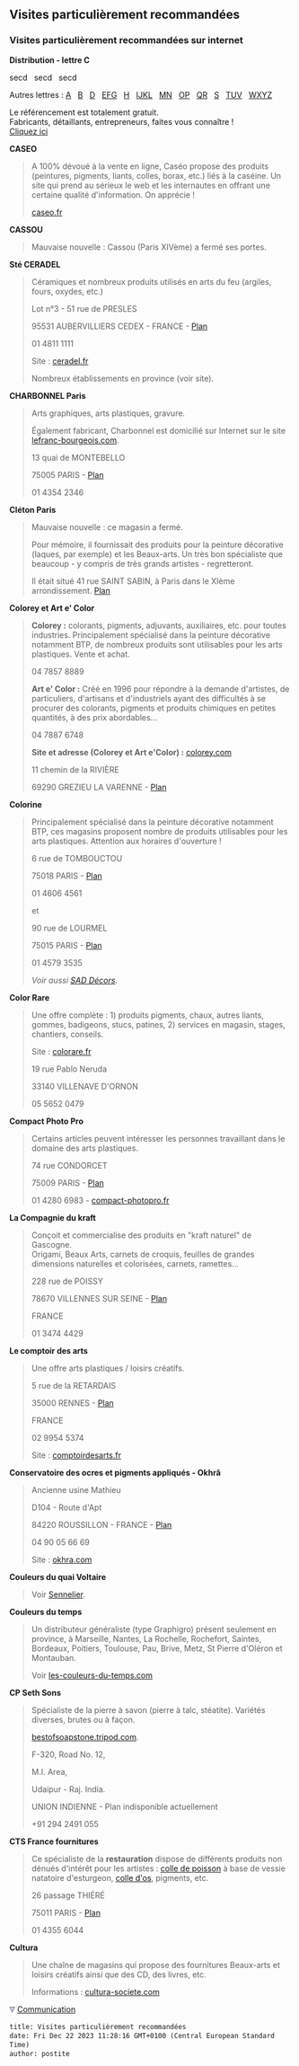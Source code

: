 ## Visites particulièrement recommandées
### Visites particulièrement recommandées sur internet
 **Distribution - lettre C**

secd   secd   secd

Autres lettres : [A](refa.html)   [B](refb.html)   [D](refd.html)   [EFG](refefg.html)   [H](refh.html)   [IJKL](refijkl.html)   [MN](refmn.html)   [OP](refop.html)   [QR](refqr.html)   [S](refs.html)   [TUV](reftuv.html)   [WXYZ](refwxyz.html)



Le référencement est totalement gratuit.  
Fabricants, détaillants, entrepreneurs, faites vous connaître !  
[Cliquez ici](ecrire.html)

**CASEO**

> A 100% dévoué à la vente en ligne, Caséo propose des produits (peintures, pigments, liants, colles, borax, etc.) liés à la caséine. Un site qui prend au sérieux le web et les internautes en offrant une certaine qualité d'information. On apprécie !
> 
> [caseo.fr](http://www.caseo.fr/)

**CASSOU**

> Mauvaise nouvelle : Cassou (Paris XIVème) a fermé ses portes.

**Sté CERADEL**

> Céramiques et nombreux produits utilisés en arts du feu (argiles, fours, oxydes, etc.)
> 
> Lot n°3 - 51 rue de PRESLES
> 
> 95531 AUBERVILLIERS CEDEX - FRANCE - [Plan](http://maps.google.com/maps?f=q&hl=fr&q=51+rue+de+PRESLES,+aubervilliers,+france&ie=UTF8&ll=48.908074,2.394483&spn=0.003561,0.010557&om=1)
> 
> 01 4811 1111
> 
> Site : [ceradel.fr](http://www.ceradel.fr/)
> 
> Nombreux établissements en province (voir site).

**CHARBONNEL Paris**

> Arts graphiques, arts plastiques, gravure.
> 
> Également fabricant, Charbonnel est domicilié sur Internet sur le site [lefranc-bourgeois.com](http://www.lefranc-bourgeois.com/).
> 
> 13 quai de MONTEBELLO
> 
> 75005 PARIS - [Plan](http://maps.google.com/maps?f=q&hl=fr&q=13+quai+de+MONTEBELLO,+75005+PARIS&ie=UTF8&ll=48.851953,2.349207&spn=0.003565,0.010557&om=1)
> 
> 01 4354 2346

**Cléton Paris**

> Mauvaise nouvelle : ce magasin a fermé.
> 
> Pour mémoire, il fournissait des produits pour la peinture décorative (laques, par exemple) et les Beaux-arts. Un très bon spécialiste que beaucoup - y compris de très grands artistes - regretteront.
> 
> Il était situé 41 rue SAINT SABIN, à Paris dans le XIème arrondissement. [Plan](http://maps.google.com/maps?f=q&hl=fr&q=41+rue+SAINT+SABIN,+75011+PARIS&ie=UTF8&ll=48.857946,2.369345&spn=0.003565,0.010557&om=1)

**Colorey et Art e' Color**

> **Colorey :** colorants, pigments, adjuvants, auxiliaires, etc. pour toutes industries. Principalement spécialisé dans la peinture décorative notamment BTP, de nombreux produits sont utilisables pour les arts plastiques. Vente et achat.
> 
> 04 7857 8889
> 
> **Art e' Color :** Créé en 1996 pour répondre à la demande d'artistes, de particuliers, d'artisans et d'industriels ayant des difficultés à se procurer des colorants, pigments et produits chimiques en petites quantités, à des prix abordables...
> 
> 04 7887 6748
> 
> **Site et adresse (Colorey et Art e'Color) :** [colorey.com](http://www.colorey.com/)
> 
> 11 chemin de la RIVIÈRE
> 
> 69290 GREZIEU LA VARENNE - [Plan](http://maps.google.com/maps?f=q&hl=fr&q=11+chemin+de+la+RIVI%C3%88RE,+69290+GREZIEU+LA+VARENNE&ie=UTF8&ll=45.756146,4.705281&spn=0.015121,0.042229&om=1)

**Colorine**

> Principalement spécialisé dans la peinture décorative notamment BTP, ces magasins proposent nombre de produits utilisables pour les arts plastiques. Attention aux horaires d'ouverture !
> 
> 6 rue de TOMBOUCTOU
> 
> 75018 PARIS - [Plan](http://maps.google.com/maps?f=q&hl=fr&q=6+rue+de+TOMBOUCTOU,+75018+PARIS&ie=UTF8&ll=48.884741,2.356535&spn=0.003563,0.010557&om=1)
> 
> 01 4606 4561
> 
> et
> 
> 90 rue de LOURMEL
> 
> 75015 PARIS - [Plan](http://maps.google.com/maps?f=q&hl=fr&q=90+rue+de+LOURMEL,+75015+PARIS&ie=UTF8&ll=48.844596,2.287034&spn=0.003566,0.010557&om=1)
> 
> 01 4579 3535
> 
> _Voir aussi [SAD Décors](refs.html#saddecors)._

**Color Rare**

> Une offre complète : 1) produits pigments, chaux, autres liants, gommes, badigeons, stucs, patines, 2) services en magasin, stages, chantiers, conseils.
> 
> Site : [colorare.fr](http://colorare.fr/)
> 
> 19 rue Pablo Neruda
> 
> 33140 VILLENAVE D'ORNON
> 
> 05 5652 0479

**Compact Photo Pro**

> Certains articles peuvent intéresser les personnes travaillant dans le domaine des arts plastiques.
> 
> 74 rue CONDORCET
> 
> 75009 PARIS - [Plan](http://maps.google.com/maps?f=q&hl=fr&q=74+rue+CONDORCET,+75009+PARIS&ie=UTF8&ll=48.88043,2.340399&spn=0.003563,0.010557&om=1)
> 
> 01 4280 6983 - [compact-photopro.fr](http://www.compact-photopro.fr/)  

**La Compagnie du kraft**

> Conçoit et commercialise des produits en "kraft naturel" de Gascogne.  
> Origami, Beaux Arts, carnets de croquis, feuilles de grandes dimensions naturelles et colorisées, carnets, ramettes...
> 
> 228 rue de POISSY
> 
> 78670 VILLENNES SUR SEINE - [Plan](http://maps.google.com/maps?f=q&hl=fr&q=228+rue+de+POISSY,+78670+VILLENNES+SUR+SEINE&ie=UTF8&ll=48.930077,2.004029&spn=0.00356,0.010557&om=1)
> 
> FRANCE
> 
> 01 3474 4429

**Le comptoir des arts**

> Une offre arts plastiques / loisirs créatifs.
> 
> 5 rue de la RETARDAIS
> 
> 35000 RENNES - [Plan](http://maps.google.com/maps?f=q&hl=fr&geocode=&q=5+rue+de+la+Retardais,+35000+RENNES&sll=48.840472,2.345667&sspn=0.010437,0.015364&ie=UTF8&z=16&iwloc=addr&om=1)
> 
> FRANCE
> 
> 02 9954 5374 
> 
> Site : [comptoirdesarts.fr](http://comptoirdesarts.fr/intro.asp)

**Conservatoire des ocres et pigments appliqués - Okhrâ**

> Ancienne usine Mathieu
> 
> D104 - Route d'Apt
> 
> 84220 ROUSSILLON - FRANCE - [Plan](http://maps.google.com/maps?f=q&hl=fr&q=D104,+84220+roussillon,+FRANCE&ie=UTF8&ll=43.896161,5.299015&spn=0.062468,0.168915&om=1)
> 
> 04 90 05 66 69
> 
> Site : [okhra.com](http://www.okhra.com/)

**Couleurs du quai Voltaire**

> Voir [Sennelier](refs.html#senneliermagasins).

**Couleurs du temps**

> Un distributeur généraliste (type Graphigro) présent seulement en province, à Marseille, Nantes, La Rochelle, Rochefort, Saintes, Bordeaux, Poitiers, Toulouse, Pau, Brive, Metz, St Pierre d'Oléron et Montauban.
> 
> Voir [les-couleurs-du-temps.com](http://www.les-couleurs-du-temps.com/)

**CP Seth Sons**

> Spécialiste de la pierre à savon (pierre à talc, stéatite). Variétés diverses, brutes ou à façon.
> 
> [bestofsoapstone.tripod.com](http://bestofsoapstone.tripod.com/).
> 
> F-320, Road No. 12,
> 
> M.I. Area,
> 
> Udaipur - Raj. India.
> 
> UNION INDIENNE - Plan indisponible actuellement
> 
> +91 294 2491 055

**CTS France fournitures**

> Ce spécialiste de la **restauration** dispose de différents produits non dénués d'intérêt pour les artistes : [colle de poisson](colledepoisson.html) à base de vessie natatoire d'esturgeon, [colle d'os](colledos.html), pigments, etc.
> 
> 26 passage THIÉRÉ
> 
> 75011 PARIS - [Plan](http://maps.google.com/maps?f=q&hl=fr&q=26+passage+THI%C3%89R%C3%89,+75011+PARIS&ie=UTF8&ll=48.854508,2.373101&spn=0.003565,0.010557&om=1)
> 
> 01 4355 6044

**Cultura**

> Une chaîne de magasins qui propose des fournitures Beaux-arts et loisirs créatifs ainsi que des CD, des livres, etc.
> 
> Informations : [cultura-societe.com](http://www.cultura-societe.com/)



![](images/flechebas.gif) [Communication](http://www.artrealite.com/annonceurs.htm)
```
title: Visites particulièrement recommandées
date: Fri Dec 22 2023 11:28:16 GMT+0100 (Central European Standard Time)
author: postite
```
